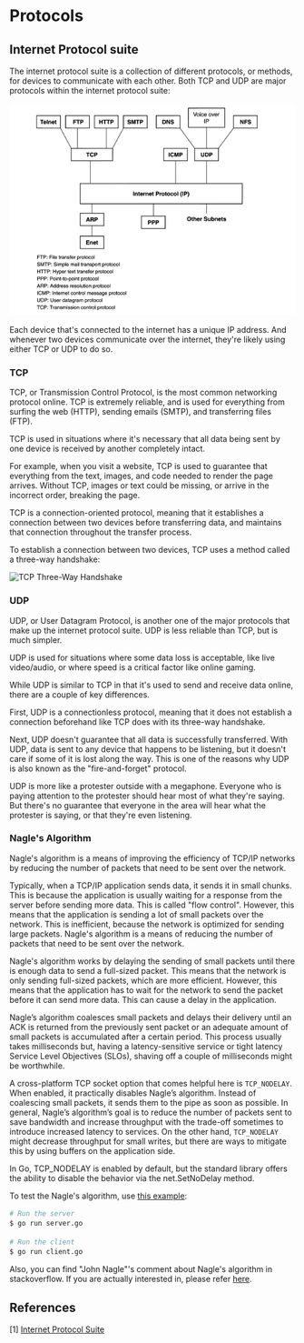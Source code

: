 # Protocols

## Internet Protocol suite

The internet protocol suite is a collection of different protocols, or methods, for devices to communicate with each other.
Both TCP and UDP are major protocols within the internet protocol suite:

![Internet Protocol Suite](./imgs/ip_suite.png)

Each device that's connected to the internet has a unique IP address. And whenever two devices communicate over the internet, they're likely using either TCP or UDP to do so.

### TCP

TCP, or Transmission Control Protocol, is the most common networking protocol online.
TCP is extremely reliable, and is used for everything from surfing the web (HTTP), sending emails (SMTP), and transferring files (FTP).

TCP is used in situations where it's necessary that all data being sent by one device is received by another completely intact.

For example, when you visit a website, TCP is used to guarantee that everything from the text, images, and code needed to render the page arrives. Without TCP, images or text could be missing, or arrive in the incorrect order, breaking the page.

TCP is a connection-oriented protocol, meaning that it establishes a connection between two devices before transferring data, and maintains that connection throughout the transfer process.

To establish a connection between two devices, TCP uses a method called a three-way handshake:

![TCP Three-Way Handshake](./imgs/tcp_handshake.png)

### UDP

UDP, or User Datagram Protocol, is another one of the major protocols that make up the internet protocol suite. UDP is less reliable than TCP, but is much simpler.

UDP is used for situations where some data loss is acceptable, like live video/audio, or where speed is a critical factor like online gaming.

While UDP is similar to TCP in that it's used to send and receive data online, there are a couple of key differences.

First, UDP is a connectionless protocol, meaning that it does not establish a connection beforehand like TCP does with its three-way handshake.

Next, UDP doesn't guarantee that all data is successfully transferred.
With UDP, data is sent to any device that happens to be listening, but it doesn't care if some of it is lost along the way.
This is one of the reasons why UDP is also known as the "fire-and-forget" protocol.

UDP is more like a protester outside with a megaphone.
Everyone who is paying attention to the protester should hear most of what they're saying.
But there's no guarantee that everyone in the area will hear what the protester is saying, or that they're even listening.

### Nagle's Algorithm

Nagle's algorithm is a means of improving the efficiency of TCP/IP networks by reducing the number of packets that need to be sent over the network.

Typically, when a TCP/IP application sends data, it sends it in small chunks.
This is because the application is usually waiting for a response from the server before sending more data.
This is called "flow control".
However, this means that the application is sending a lot of small packets over the network.
This is inefficient, because the network is optimized for sending large packets.
Nagle's algorithm is a means of reducing the number of packets that need to be sent over the network.

Nagle's algorithm works by delaying the sending of small packets until there is enough data to send a full-sized packet.
This means that the network is only sending full-sized packets, which are more efficient.
However, this means that the application has to wait for the network to send the packet before it can send more data.
This can cause a delay in the application.

Nagle’s algorithm coalesces small packets and delays their delivery until an ACK is returned from the previously sent packet or an adequate amount of small packets is accumulated after a certain period.
This process usually takes milliseconds but, having a latency-sensitive service or tight latency Service Level Objectives (SLOs), shaving off a couple of milliseconds might be worthwhile.

A cross-platform TCP socket option that comes helpful here is `TCP_NODELAY`.
When enabled, it practically disables Nagle’s algorithm.
Instead of coalescing small packets, it sends them to the pipe as soon as possible.
In general, Nagle’s algorithm’s goal is to reduce the number of packets sent to save bandwidth and increase throughput with the trade-off sometimes to introduce increased latency to services.
On the other hand, `TCP_NODELAY` might decrease throughput for small writes, but there are ways to mitigate this by using buffers on the application side.

In Go, TCP_NODELAY is enabled by default, but the standard library offers the ability to disable the behavior via the net.SetNoDelay method.

To test the Nagle's algorithm, use [this example](./tcp_with_nagle_algorithm/):

```bash
# Run the server
$ go run server.go

# Run the client
$ go run client.go
```

Also, you can find "John Nagle"'s comment about Nagle's algorithm in stackoverflow.
If you are actually interested in, please refer [here](https://stackoverflow.com/a/16663206/9012940).

## References

[1] [Internet Protocol Suite](https://www.sciencedirect.com/topics/computer-science/internet-protocol-suite)
